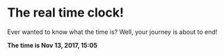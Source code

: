 # The real time clock!

Ever wanted to know what the time is? Well, your journey is about to end!

**The time is Nov 13, 2017, 15:05**